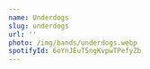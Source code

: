 ```yaml
---
name: Underdogs
slug: underdogs
url: ''
photo: /img/bands/underdogs.webp
spotifyId: 6oYnJEuT5ngKvpwTPefyZb
---
```

